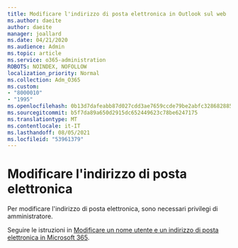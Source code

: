 ```yaml
---
title: Modificare l'indirizzo di posta elettronica in Outlook sul web
ms.author: daeite
author: daeite
manager: joallard
ms.date: 04/21/2020
ms.audience: Admin
ms.topic: article
ms.service: o365-administration
ROBOTS: NOINDEX, NOFOLLOW
localization_priority: Normal
ms.collection: Adm_O365
ms.custom:
- "8000010"
- "1995"
ms.openlocfilehash: 0b13d7dafeabb87d027cdd3ae7659ccde79be2abfc328682885bfb0f95c1b442
ms.sourcegitcommit: b5f7da89a650d2915dc652449623c78be6247175
ms.translationtype: MT
ms.contentlocale: it-IT
ms.lasthandoff: 08/05/2021
ms.locfileid: "53961379"
---
```

# <a name="change-your-email-address"></a>Modificare l'indirizzo di posta elettronica 

Per modificare l'indirizzo di posta elettronica, sono necessari privilegi di amministratore.
  
Seguire le istruzioni in [Modificare un nome utente e un indirizzo di posta elettronica in Microsoft 365](https://docs.microsoft.com/microsoft-365/admin/add-users/change-a-user-name-and-email-address).